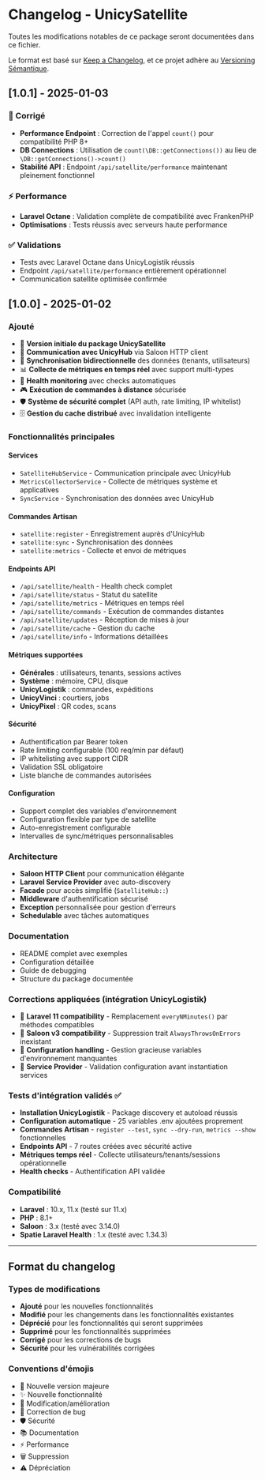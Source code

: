 # Changelog - UnicySatellite

Toutes les modifications notables de ce package seront documentées dans ce fichier.

Le format est basé sur [Keep a Changelog](https://keepachangelog.com/fr/1.0.0/),
et ce projet adhère au [Versioning Sémantique](https://semver.org/spec/v2.0.0.html).

## [1.0.1] - 2025-01-03

### 🐛 Corrigé
- **Performance Endpoint** : Correction de l'appel `count()` pour compatibilité PHP 8+
- **DB Connections** : Utilisation de `count(\DB::getConnections())` au lieu de `\DB::getConnections()->count()`
- **Stabilité API** : Endpoint `/api/satellite/performance` maintenant pleinement fonctionnel

### ⚡ Performance  
- **Laravel Octane** : Validation complète de compatibilité avec FrankenPHP
- **Optimisations** : Tests réussis avec serveurs haute performance

### ✅ Validations
- Tests avec Laravel Octane dans UnicyLogistik réussis
- Endpoint `/api/satellite/performance` entièrement opérationnel
- Communication satellite optimisée confirmée

## [1.0.0] - 2025-01-02

### Ajouté
- 🎉 **Version initiale du package UnicySatellite**
- 📡 **Communication avec UnicyHub** via Saloon HTTP client
- 🔄 **Synchronisation bidirectionnelle** des données (tenants, utilisateurs)
- 📊 **Collecte de métriques en temps réel** avec support multi-types
- 🏥 **Health monitoring** avec checks automatiques
- 🎮 **Exécution de commandes à distance** sécurisée
- 🛡️ **Système de sécurité complet** (API auth, rate limiting, IP whitelist)
- 🗄️ **Gestion du cache distribué** avec invalidation intelligente

### Fonctionnalités principales

#### Services
- `SatelliteHubService` - Communication principale avec UnicyHub
- `MetricsCollectorService` - Collecte de métriques système et applicatives
- `SyncService` - Synchronisation des données avec UnicyHub

#### Commandes Artisan
- `satellite:register` - Enregistrement auprès d'UnicyHub
- `satellite:sync` - Synchronisation des données
- `satellite:metrics` - Collecte et envoi de métriques

#### Endpoints API
- `/api/satellite/health` - Health check complet
- `/api/satellite/status` - Statut du satellite
- `/api/satellite/metrics` - Métriques en temps réel
- `/api/satellite/commands` - Exécution de commandes distantes
- `/api/satellite/updates` - Réception de mises à jour
- `/api/satellite/cache` - Gestion du cache
- `/api/satellite/info` - Informations détaillées

#### Métriques supportées
- **Générales** : utilisateurs, tenants, sessions actives
- **Système** : mémoire, CPU, disque
- **UnicyLogistik** : commandes, expéditions
- **UnicyVinci** : courtiers, jobs
- **UnicyPixel** : QR codes, scans

#### Sécurité
- Authentification par Bearer token
- Rate limiting configurable (100 req/min par défaut)
- IP whitelisting avec support CIDR
- Validation SSL obligatoire
- Liste blanche de commandes autorisées

#### Configuration
- Support complet des variables d'environnement
- Configuration flexible par type de satellite
- Auto-enregistrement configurable
- Intervalles de sync/métriques personnalisables

### Architecture
- **Saloon HTTP Client** pour communication élégante
- **Laravel Service Provider** avec auto-discovery
- **Facade** pour accès simplifié (`SatelliteHub::`)
- **Middleware** d'authentification sécurisé
- **Exception** personnalisée pour gestion d'erreurs
- **Schedulable** avec tâches automatiques

### Documentation
- README complet avec exemples
- Configuration détaillée
- Guide de debugging
- Structure du package documentée

### Corrections appliquées (intégration UnicyLogistik)
- 🐛 **Laravel 11 compatibility** - Remplacement `everyNMinutes()` par méthodes compatibles
- 🐛 **Saloon v3 compatibility** - Suppression trait `AlwaysThrowsOnErrors` inexistant
- 🔧 **Configuration handling** - Gestion gracieuse variables d'environnement manquantes
- 🔧 **Service Provider** - Validation configuration avant instantiation services

### Tests d'intégration validés ✅
- **Installation UnicyLogistik** - Package discovery et autoload réussis
- **Configuration automatique** - 25 variables .env ajoutées proprement
- **Commandes Artisan** - `register --test`, `sync --dry-run`, `metrics --show` fonctionnelles
- **Endpoints API** - 7 routes créées avec sécurité active
- **Métriques temps réel** - Collecte utilisateurs/tenants/sessions opérationnelle
- **Health checks** - Authentification API validée

### Compatibilité
- **Laravel** : 10.x, 11.x (testé sur 11.x)
- **PHP** : 8.1+
- **Saloon** : 3.x (testé avec 3.14.0)
- **Spatie Laravel Health** : 1.x (testé avec 1.34.3)

---

## Format du changelog

### Types de modifications
- **Ajouté** pour les nouvelles fonctionnalités
- **Modifié** pour les changements dans les fonctionnalités existantes
- **Déprécié** pour les fonctionnalités qui seront supprimées
- **Supprimé** pour les fonctionnalités supprimées
- **Corrigé** pour les corrections de bugs
- **Sécurité** pour les vulnérabilités corrigées

### Conventions d'émojis
- 🎉 Nouvelle version majeure
- ✨ Nouvelle fonctionnalité
- 🔧 Modification/amélioration
- 🐛 Correction de bug
- 🛡️ Sécurité
- 📚 Documentation
- ⚡ Performance
- 🗑️ Suppression
- ⚠️ Dépréciation 